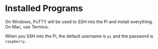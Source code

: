 # Installed Programs
On Windows, PuTTY will be used to SSH into the Pi and install everything. On Mac, use Termius. 

When you SSH into the Pi, the default username is `pi` and the password is `raspberry`.